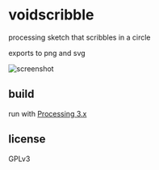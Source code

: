 # voidscribble

processing sketch that scribbles in a circle

exports to png and svg

![screenshot](https://raw.githubusercontent.com/eelfroth/voidscribble/master/screenshot.png)

## build

run with [Processing 3.x](https://processing.org/download/)

## license

GPLv3
